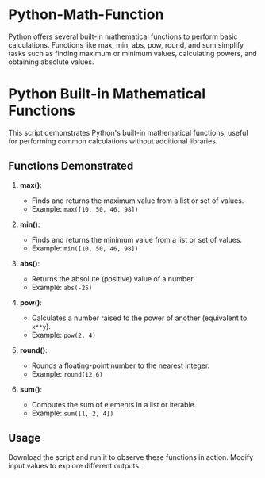 # Python-Math-Function
Python offers several built-in mathematical functions to perform basic calculations. Functions like max, min, abs, pow, round, and sum simplify tasks such as finding maximum or minimum values, calculating powers, and obtaining absolute values.
# Python Built-in Mathematical Functions

This script demonstrates Python's built-in mathematical functions, useful for performing common calculations without additional libraries.

## Functions Demonstrated

1. **max()**:
   - Finds and returns the maximum value from a list or set of values.
   - Example: `max([10, 50, 46, 98])`

2. **min()**:
   - Finds and returns the minimum value from a list or set of values.
   - Example: `min([10, 50, 46, 98])`

3. **abs()**:
   - Returns the absolute (positive) value of a number.
   - Example: `abs(-25)`

4. **pow()**:
   - Calculates a number raised to the power of another (equivalent to `x**y`).
   - Example: `pow(2, 4)`

5. **round()**:
   - Rounds a floating-point number to the nearest integer.
   - Example: `round(12.6)`

6. **sum()**:
   - Computes the sum of elements in a list or iterable.
   - Example: `sum([1, 2, 4])`

## Usage

Download the script and run it to observe these functions in action. Modify input values to explore different outputs.

